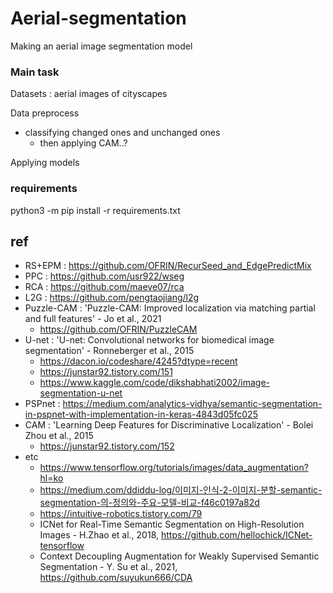 # Aerial-segmentation
Making an aerial image segmentation model

### Main task
Datasets : aerial images of cityscapes

Data preprocess
- classifying changed ones and unchanged ones 
  - then applying CAM..?

Applying models



### requirements
python3 -m pip install -r requirements.txt

## ref
- RS+EPM : https://github.com/OFRIN/RecurSeed_and_EdgePredictMix
- PPC : https://github.com/usr922/wseg
- RCA : https://github.com/maeve07/rca
- L2G : https://github.com/pengtaojiang/l2g
- Puzzle-CAM : 'Puzzle-CAM: Improved localization via matching partial and full features' - Jo et al., 2021
  - https://github.com/OFRIN/PuzzleCAM
- U-net : 'U-net: Convolutional networks for biomedical image segmentation' - Ronneberger et al., 2015 
  - https://dacon.io/codeshare/4245?dtype=recent
  - https://junstar92.tistory.com/151
  - https://www.kaggle.com/code/dikshabhati2002/image-segmentation-u-net
- PSPnet : https://medium.com/analytics-vidhya/semantic-segmentation-in-pspnet-with-implementation-in-keras-4843d05fc025
- CAM : 'Learning Deep Features for Discriminative Localization' - Bolei Zhou et al., 2015
  - https://junstar92.tistory.com/152
- etc
  - https://www.tensorflow.org/tutorials/images/data_augmentation?hl=ko
  - https://medium.com/ddiddu-log/이미지-인식-2-이미지-분할-semantic-segmentation-의-정의와-주요-모델-비교-f46c0197a82d
  - https://intuitive-robotics.tistory.com/79
  - ICNet for Real-Time Semantic Segmentation on High-Resolution Images - H.Zhao et al., 2018, https://github.com/hellochick/ICNet-tensorflow
  - Context Decoupling Augmentation for Weakly Supervised Semantic Segmentation - Y. Su et al., 2021, https://github.com/suyukun666/CDA
